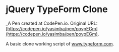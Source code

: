 # jQuery  TypeForm Clone
 _A Pen created at CodePen.io. Original URL: [https://codepen.io/yasimba/pen/povpEGm](https://codepen.io/yasimba/pen/povpEGm).

 A basic clone working script of www.typeform.com.